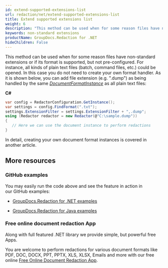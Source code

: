 ```yaml
---
id: extend-supported-extensions-list
url: redaction/net/extend-supported-extensions-list
title: Extend supported extensions list
weight: 6
description: "This method can be used when for some reason files have non-standard extensions or if its format is supported, but not pre-configured"
keywords: non-standard extensions
productName: GroupDocs.Redaction for .NET
hideChildren: False
---
```

This method can be used when for some reason files have non-standard extensions or if its format is supported, but not pre-configured. For instance, all kinds of plain text files (batch, command files, etc.) could be opened. In this case you do not need to create your own format handler. As it is shown below, you can add file extension (e.g. ".dump") as being handled by the same *[DocumentFormatInstance](https://apireference.groupdocs.com/net/redaction/groupdocs.redaction.integration/documentformatinstance)* as all plain text files:

**C#**

```csharp
var config = RedactorConfiguration.GetInstance();
var settings = config.FindFormat(".txt");
settings.ExtensionFilter = settings.ExtensionFilter + ",.dump";
using (Redactor redactor = new Redactor(@"C:\sample.dump"))
{
   // Here we can use the document instance to perform redactions
}
```

In detail, creating your own document format instances is covered in another article.

## More resources

### GitHub examples

You may easily run the code above and see the feature in action in our GitHub examples:

*   [GroupDocs.Redaction for .NET examples](https://github.com/groupdocs-redaction/GroupDocs.Redaction-for-.NET)
    
*   [GroupDocs.Redaction for Java examples](https://github.com/groupdocs-redaction/GroupDocs.Redaction-for-Java)
    

### Free online document redaction App

Along with full featured .NET library we provide simple, but powerful free Apps.

You are welcome to perform redactions for various document formats like PDF, DOC, DOCX, PPT, PPTX, XLS, XLSX, Emails and more with our free online [Free Online Document Redaction App](https://products.groupdocs.app/redaction).
